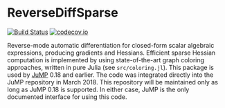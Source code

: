 # ReverseDiffSparse

[![Build Status](https://travis-ci.org/mlubin/ReverseDiffSparse.jl.svg?branch=master)](https://travis-ci.org/mlubin/ReverseDiffSparse.jl) [![codecov.io](https://codecov.io/github/mlubin/ReverseDiffSparse.jl/coverage.svg?branch=master)](https://codecov.io/github/mlubin/ReverseDiffSparse.jl?branch=master)

Reverse-mode automatic differentiation for closed-form scalar algebraic expressions, producing gradients and Hessians. Efficient sparse Hessian computation is implemented by using state-of-the-art graph coloring approaches, written in pure Julia (see ``src/coloring.jl``). This package is used by [JuMP](https://github.com/JuliaOpt/JuMP.jl) 0.18 and earlier. The code was integrated directly into the JuMP repository in March 2018. This repository will be maintained only as long as JuMP 0.18 is supported. In either case, JuMP is the only documented interface for using this code.

